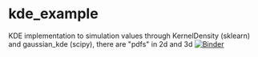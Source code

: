 # kde_example
KDE implementation to simulation values through KernelDensity (sklearn) and gaussian_kde (scipy), there are "pdfs" in 2d and 3d
[![Binder](https://mybinder.org/badge_logo.svg)](https://mybinder.org/v2/gh/fjbautistas/kde_example/master?filepath=bandwidths.ipynb)
